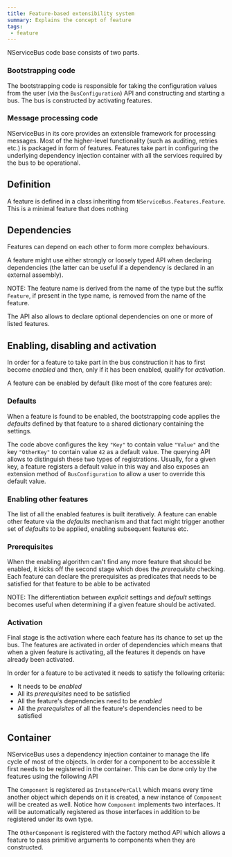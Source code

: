 ```yaml
---
title: Feature-based extensibility system
summary: Explains the concept of feature
tags:
 - feature
---
```


NServiceBus code base consists of two parts.

### Bootstrapping code

The bootstrapping code is responsible for taking the configuration values from the user (via the `BusConfiguration`) API and constructing and starting a bus. The bus is constructed by activating features.

### Message processing code

NServiceBus in its core provides an extensible framework for processing messages. Most of the higher-level functionality (such as auditing, retries etc.) is packaged in form of features. Features take part in configuring the underlying dependency injection container with all the services required by the bus to be operational.

## Definition

A feature is defined in a class inheriting from `NServiceBus.Features.Feature`. This is a minimal feature that does nothing

<!-- import MinimalFeature -->


## Dependencies

Features can depend on each other to form more complex behaviours.

<!-- import DependentFeature -->

A feature might use either strongly or loosely typed API when declaring dependencies (the latter can be useful if a dependency is declared in an external assembly).

NOTE: The feature name is derived from the name of the type but the suffix `Feature`, if present in the type name, is removed from the name of the feature.

The API also allows to declare optional dependencies on one or more of listed features.

## Enabling, disabling and activation

In order for a feature to take part in the bus construction it has to first become *enabled* and then, only if it has been enabled, qualify for *activation*.

A feature can be enabled by default (like most of the core features are):

<!-- import FeatureEnabledByDefault -->

### Defaults

When a feature is found to be enabled, the bootstrapping code applies the *defaults* defined by that feature to a shared dictionary containing the settings.

<!-- import FeatureWithDefaults -->

The code above configures the key `"Key"` to contain value `"Value"` and the key `"OtherKey"` to contain value `42` as a default value. The querying API allows to distinguish these two types of registrations. Usually, for a given key, a feature registers a default value in this way and also exposes an extension method of `BusConfiguration` to allow a user to override this default value.

### Enabling other features

The list of all the enabled features is built iteratively. A feature can enable other feature via the *defaults* mechanism and that fact might trigger another set of *defaults* to be applied, enabling subsequent features etc.

<!-- import EnablingOtherFeatures -->

### Prerequisites

When the enabling algorithm can't find any more feature that should be enabled, it kicks off the second stage which does the *prerequisite* checking. Each feature can declare the prerequisites as predicates that needs to be satisfied for that feature to be able to be activated

<!-- import FeatureWithPrerequisites -->

NOTE: The differentiation between *explicit* settings and *default* settings becomes useful when determining if a given feature should be activated.

### Activation 

Final stage is the activation where each feature has its chance to set up the bus. The features are activated in order of dependencies which means that when a given feature is activating, all the features it depends on have already been activated. 

In order for a feature to be activated it needs to satisfy the following criteria:
 * It needs to be *enabled*
 * All its *prerequisites* need to be satisfied
 * All the feature's dependencies need to be *enabled*
 * All the *prerequisites* of all the feature's dependencies need to be satisfied

## Container

NServiceBus uses a dependency injection container to manage the life cycle of most of the objects. In order for a component to be accessible it first needs to be registered in the container. This can be done only by the features using the following API

<!-- import ComponentRegistrationFeature -->

The `Component` is registered as `InstancePerCall` which means every time another object which depends on it is created, a new instance of `Component` will be created as well. Notice how `Component` implements two interfaces. It will be automatically registered as those interfaces in addition to be registered under its own type. 

The `OtherComponent` is registered with the factory method API which allows a feature to pass primitive arguments to components when they are constructed. 

